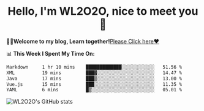 <h1 align = "center">Hello, I'm WL2O2O, nice to meet you 👋</h1>

🧑‍💻**Welcome to my blog, Learn together!**[Please Click here❤️](https://wl2o2o.github.io)

📊 **This Week I Spent My Time On:**
<!--START_SECTION:waka-->

```txt
Markdown     1 hr 10 mins    █████████████░░░░░░░░░░░░   51.56 %
XML          19 mins         ███▓░░░░░░░░░░░░░░░░░░░░░   14.47 %
Java         17 mins         ███▒░░░░░░░░░░░░░░░░░░░░░   13.00 %
Vue.js       15 mins         ███░░░░░░░░░░░░░░░░░░░░░░   11.35 %
YAML         6 mins          █▒░░░░░░░░░░░░░░░░░░░░░░░   05.01 %
```

<!--END_SECTION:waka-->

![WL2O2O's GitHub stats](https://github-readme-stats.vercel.app/api?username=wl2o2o&show_icons=true)


<!--
**WL2O2O/WL2O2O** is a ✨ _special_ ✨ repository because its `README.md` (this file) appears on your GitHub profile.

Here are some ideas to get you started:

- 🔭 I’m currently working on ...
- 🌱 I’m currently learning ...
- 👯 I’m looking to collaborate on ...
- 🤔 I’m looking for help with ...
- 💬 Ask me about ...
- 📫 How to reach me: ...
- 😄 Pronouns: ...
- ⚡ Fun fact: ...
-->
